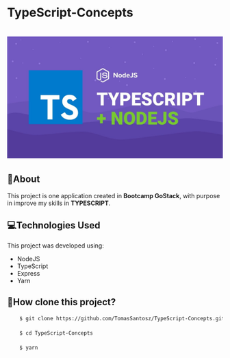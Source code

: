 # TypeScript-Concepts

<h1 align="center">
    <img src="./assets/typescript.jpg">
</h1>

## 📑About

This project is one application created in **Bootcamp GoStack**, with purpose in improve my skills in **TYPESCRIPT**.  


## 💻Technologies Used

This project was developed using:

- NodeJS
- TypeScript
- Express
- Yarn

## 💾How clone this project?

```bash 
    $ git clone https://github.com/TomasSantosz/TypeScript-Concepts.git

    $ cd TypeScript-Concepts

    $ yarn 

```

